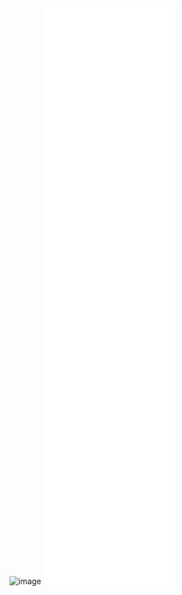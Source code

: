 ![image](https://user-images.githubusercontent.com/61476690/190868109-22cbd3d9-f2df-42b3-b7d9-7d5330cc2e8a.png)
![Metrics](https://github.com/ImKyleJK/ImKyleJK/blob/main/github-metrics.svg)

